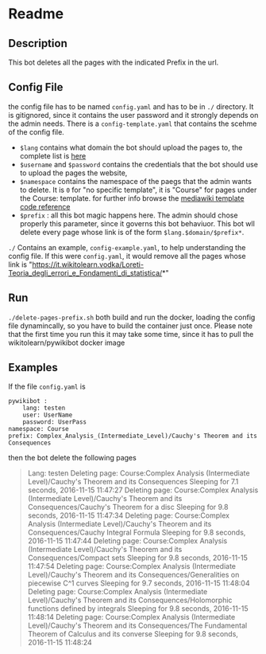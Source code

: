 # Readme

## Description

This bot deletes all the pages with the indicated Prefix in the url.

## Config File

the config file has to be named `config.yaml` and has to be in `./` directory. It is 
gitignored, since it contains the user password and it strongly depends on the admin needs. There 
is a `config-template.yaml` that contains the scehme of the config file.

* `$lang` contains what domain the bot should upload the pages to, the complete list is [here](https://github.com/WikiToLearn/pywikibot/blob/master/wikitolearn_family.py)
* `$username` and `$password` contains the credentials that the bot should use to upload the pages the website,
* `$namespace` contains the namespace of the paegs that the admin wants to delete. It is `0` for "no specific template", it is "Course" for pages under the Course: template. for further info browse the [mediawiki template code reference](https://www.mediawiki.org/wiki/Manual:Namespace)
* `$prefix` : all this bot magic happens here. The admin should chose properly this parameter, since it governs this bot behaviuor. This bot wll delete every page whose link is of the form 
`$lang.$domain/$prefix*`.

`./` Contains an example, `config-example.yaml`,  to help understanding the config file. If this were `config.yaml`, it would remove all the pages whose link is 
"https://it.wikitolearn.vodka/Loreti-Teoria_degli_errori_e_Fondamenti_di_statistica/*"

## Run

`./delete-pages-prefix.sh` both build and run the docker, loading the config file dynamincally, so you have to build the container just once. 
Please note that the first time you run this it may take some time, since it has to pull the wikitolearn/pywikibot docker image

## Examples

If the file `config.yaml` is
```
pywikibot :
    lang: testen
    user: UserName
    password: UserPass
namespace: Course
prefix: Complex_Analysis_(Intermediate_Level)/Cauchy's Theorem and its Consequences
```

then the bot delete the following pages

> Lang: testen
> Deleting page: Course:Complex Analysis (Intermediate Level)/Cauchy's Theorem and its Consequences
> Sleeping for 7.1 seconds, 2016-11-15 11:47:27
> Deleting page: Course:Complex Analysis (Intermediate Level)/Cauchy's Theorem and its Consequences/Cauchy's Theorem for a disc
> Sleeping for 9.8 seconds, 2016-11-15 11:47:34
> Deleting page: Course:Complex Analysis (Intermediate Level)/Cauchy's Theorem and its Consequences/Cauchy Integral Formula
> Sleeping for 9.8 seconds, 2016-11-15 11:47:44
> Deleting page: Course:Complex Analysis (Intermediate Level)/Cauchy's Theorem and its Consequences/Compact sets
> Sleeping for 9.8 seconds, 2016-11-15 11:47:54
> Deleting page: Course:Complex Analysis (Intermediate Level)/Cauchy's Theorem and its Consequences/Generalities on piecewise C^1 curves
> Sleeping for 9.7 seconds, 2016-11-15 11:48:04
> Deleting page: Course:Complex Analysis (Intermediate Level)/Cauchy's Theorem and its Consequences/Holomorphic functions defined by integrals
> Sleeping for 9.8 seconds, 2016-11-15 11:48:14
> Deleting page: Course:Complex Analysis (Intermediate Level)/Cauchy's Theorem and its Consequences/The Fundamental Theorem of Calculus and its converse
> Sleeping for 9.8 seconds, 2016-11-15 11:48:24

